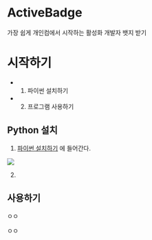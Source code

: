 # ActiveBadge
가장 쉽게 개인컴에서 시작하는 활성화 개발자 뱃지 받기

# 시작하기
- 1. 파이썬 설치하기
- 2. 프로그램 사용하기

## Python 설치

1. [파이썬 설치하기](https://www.python.org/downloads) 에 들어간다.

![]([https://i.alexflipnote.dev/2Ucs5Hf.png](https://cdn.discordapp.com/attachments/1079954733151817751/1080049139565469716/image.png))

2.

## 사용하기

ㅇㅇ

ㅇㅇ
